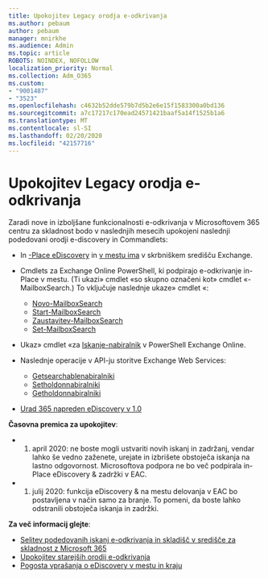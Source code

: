 ```yaml
---
title: Upokojitev Legacy orodja e-odkrivanja
ms.author: pebaum
author: pebaum
manager: mnirkhe
ms.audience: Admin
ms.topic: article
ROBOTS: NOINDEX, NOFOLLOW
localization_priority: Normal
ms.collection: Adm_O365
ms.custom:
- "9001487"
- "3523"
ms.openlocfilehash: c4632b52dde579b7d5b2e6e15f1583300a0bd136
ms.sourcegitcommit: a7c17217c170ead24571421baaf5a14f1525b1a6
ms.translationtype: MT
ms.contentlocale: sl-SI
ms.lasthandoff: 02/20/2020
ms.locfileid: "42157716"
---
```

# <a name="retirement-of-legacy-ediscovery-tools"></a>Upokojitev Legacy orodja e-odkrivanja

Zaradi nove in izboljšane funkcionalnosti e-odkrivanja v Microsoftovem 365 centru za skladnost bodo v naslednjih mesecih upokojeni naslednji podedovani orodji e-discovery in Commandlets:

- In [-Place eDiscovery](https://docs.microsoft.com/exchange/security-and-compliance/in-place-ediscovery/in-place-ediscovery) in [v mestu ima](https://docs.microsoft.com/exchange/security-and-compliance/create-or-remove-in-place-holds) v skrbniškem središču Exchange.

- Cmdlets za Exchange Online PowerShell, ki podpirajo e-odkrivanje in-Place v mestu. (Ti ukazi» cmdlet «so skupno označeni kot» cmdlet «-MailboxSearch.) To vključuje naslednje ukaze» cmdlet «:

    - [Novo-MailboxSearch](https://docs.microsoft.com/powershell/module/exchange/policy-and-compliance-content-search/new-mailboxsearch)
    - [Start-MailboxSearch](https://docs.microsoft.com/powershell/module/exchange/policy-and-compliance-content-search/start-mailboxsearch)
    - [Zaustavitev-MailboxSearch](https://docs.microsoft.com/powershell/module/exchange/policy-and-compliance-content-search/stop-mailboxsearch)
    - [Set-MailboxSearch](https://docs.microsoft.com/powershell/module/exchange/policy-and-compliance-content-search/set-mailboxsearch)

- Ukaz» cmdlet «za [Iskanje-nabiralnik](https://docs.microsoft.com/powershell/module/exchange/mailboxes/search-mailbox?view=exchange-ps) v PowerShell Exchange Online.
- Naslednje operacije v API-ju storitve Exchange Web Services:
    - [Getsearchablenabiralniki](https://docs.microsoft.com/exchange/client-developer/web-service-reference/getsearchablemailboxes-operation)
    - [Setholdonnabiralniki](https://docs.microsoft.com/exchange/client-developer/web-service-reference/setholdonmailboxes-operation)
    - [Getholdonnabiralniki](https://docs.microsoft.com/exchange/client-developer/web-service-reference/getholdonmailboxes-operation)

- [Urad 365 napreden eDiscovery v 1.0](https://docs.microsoft.com/en-us/microsoft-365/compliance/office-365-advanced-ediscovery)

**Časovna premica za upokojitev**:
- 1. april 2020: ne boste mogli ustvariti novih iskanj in zadržanj, vendar lahko še vedno zaženete, urejate in izbrišete obstoječa iskanja na lastno odgovornost. Microsoftova podpora ne bo več podpirala in-Place eDiscovery & zadržki v EAC.

- 1. julij 2020: funkcija eDiscovery & na mestu delovanja v EAC bo postavljena v način samo za branje. To pomeni, da boste lahko odstranili obstoječa iskanja in zadržki.

**Za več informacij glejte**:

 - [Selitev podedovanih iskanj e-odkrivanja in skladišč v središče za skladnost z Microsoft 365](https://docs.microsoft.com/en-us/microsoft-365/compliance/migrate-legacy-ediscovery-searches-and-holds)
 - [Upokojitev starejših orodij e-odkrivanja](https://docs.microsoft.com/en-us/microsoft-365/compliance/legacy-ediscovery-retirement)
 - [Pogosta vprašanja o eDiscovery v mestu in kraju](https://docs.microsoft.com/en-us/microsoft-365/compliance/legacy-ediscovery-retirement#faqs-about-in-place-ediscovery-and-in-place-holds)



